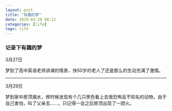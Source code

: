 ```yaml
---
layout: post
title: "有趣的梦"
date: 2019-03-28 08:12
categories: [life]
tags: life
---
```


### 记录下有趣的梦

3月27日

梦到了高中英语老师讲课的情景，快50岁的老人了还是那么的生动充满了激情。

---

3月29日

梦到家中房顶漏水，修时候发现有个几只黑色看上去很恐怖且不知名的动物，由于自己害怕，叫了父亲去……，只记得一会之后房顶出现了一团火。